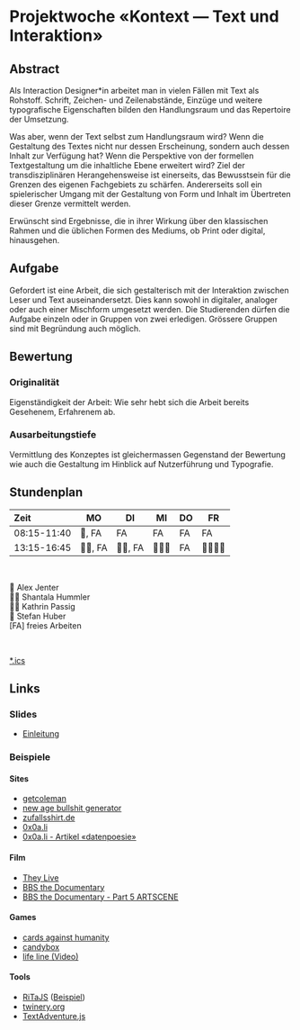 # Projektwoche «Kontext — Text und Interaktion»

## Abstract

Als Interaction Designer*in arbeitet man in vielen Fällen mit Text als Rohstoff. Schrift, Zeichen- und Zeilenabstände, Einzüge und weitere typografische Eigenschaften bilden den Handlungsraum und das Repertoire der Umsetzung.

Was aber, wenn der Text selbst zum Handlungsraum wird? Wenn die Gestaltung des Textes nicht nur dessen Erscheinung, sondern auch dessen Inhalt zur Verfügung hat? Wenn die Perspektive von der formellen Textgestaltung um die inhaltliche Ebene erweitert wird? Ziel der transdisziplinären Herangehensweise ist einerseits, das Bewusstsein für die Grenzen des eigenen Fachgebiets zu schärfen. Andererseits soll ein spielerischer Umgang mit der Gestaltung von Form und Inhalt im Übertreten dieser Grenze vermittelt werden.

Erwünscht sind Ergebnisse, die in ihrer Wirkung über den klassischen Rahmen und die üblichen Formen des Mediums, ob Print oder digital, hinausgehen.

## Aufgabe

Gefordert ist eine Arbeit, die sich gestalterisch mit der Interaktion zwischen Leser und Text auseinandersetzt. Dies kann sowohl in digitaler, analoger oder auch einer Mischform umgesetzt werden.
Die Studierenden dürfen die Aufgabe einzeln oder in Gruppen von zwei erledigen. Grössere Gruppen sind mit Begründung auch möglich.

## Bewertung

### Originalität
Eigenständigkeit der Arbeit: Wie sehr hebt sich die Arbeit bereits Gesehenem, Erfahrenem ab.

### Ausarbeitungstiefe
Vermittlung des Konzeptes ist gleichermassen Gegenstand der Bewertung wie auch die Gestaltung im Hinblick auf Nutzerführung und Typografie.
<br />

## Stundenplan
|    Zeit     |    MO    |   DI   |  MI   | DO  |   FR   |
| :---------- | -------- | ------ | ----- | --- | ------ |
| 08:15-11:40 | 🧔, FA      | FA     | FA    | FA  | FA     |
| 13:15-16:45 | 👩‍🎓, FA | 👩🏻, FA | 👩‍🎓🧔 | FA  | 👩‍🎓👨🧔 |

<br>

🧔 Alex Jenter  
👩‍🎓 Shantala Hummler  
👩🏻 Kathrin Passig  
👨 Stefan Huber  
[FA] freies Arbeiten  

<br>

[*.ics](https://alexjenter.github.io/calendar/projekt-woche-sfgz.ics)

## Links

### Slides
- [Einleitung](https://logrinto.github.io/IAD2017.projektwoche.kontext/) 

### Beispiele

#### Sites
- [getcoleman](https://getcoleman.com/)
- [new age bullshit generator](http://sebpearce.com/bullshit/)
- [zufallsshirt.de](http://zufallsshirt.de/)
- [0x0a.li](http://0x0a.li)
- [0x0a.li - Artikel «datenpoesie»](http://0x0a.li/de/datenpoesie/)

#### Film
- [They Live](https://en.wikipedia.org/wiki/They_Live)
- [BBS the Documentary](https://www.youtube.com/watch?v=nO5vjmDFZaI)
- [BBS the Documentary - Part 5 ARTSCENE](https://www.youtube.com/watch?v=2ReS4Bp4IPY)

#### Games
- [cards against humanity](https://cardsagainsthumanity.com/)
- [candybox](https://candybox2.github.io/candybox/)
- [life line (Video)](https://www.youtube.com/watch?v=LehoxwX3llo)

#### Tools
- [RiTaJS](https://github.com/dhowe/RiTaJS) ([Beispiel](./ex/rita))
- [twinery.org](https://twinery.org/2)
- [TextAdventure.js](https://github.com/TheBroox/TextAdventure.js)
